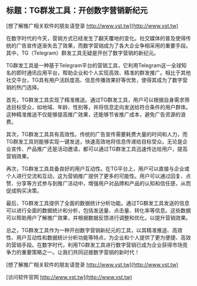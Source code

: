 ## **标题：TG群发工具：开创数字营销新纪元**

[想了解推广相关软件的朋友请登录 http://www.vst.tw](http://www.vst.tw)

在数字时代的今天，营销方式已经发生了翻天覆地的变化。社交媒体的普及使得传统的广告宣传逐渐失去了效果，而数字营销成为了各大企业争相采用的重要手段。其中，TG（Telegram）群发工具无疑是开创了数字营销的新纪元。

TG群发工具是一种基于Telegram平台的营销工具，它利用Telegram这一全球知名的即时通讯应用平台，帮助企业和个人实现高效、精准的群发推广。相比于其他社交平台，TG具有用户活跃度高、信息传播效果好等优势，使得其成为了数字营销的热门选择。

首先，TG群发工具实现了精准推送。通过TG群发工具，用户可以根据自身需求筛选目标受众，如地域、年龄、性别等，并将信息定向发送给符合条件的用户群体。这种精准推送不仅能够提高推广效果，还能够节省推广成本，避免广告资源的浪费。

其次，TG群发工具具有高效性。传统的广告宣传需要耗费大量的时间和人力，而TG群发工具则能够实现一键发送，快速高效地将信息传递给目标受众。无论是企业宣传、产品推广还是活动邀请，都可以通过TG群发工具迅速传达给用户，提高营销效果。

再次，TG群发工具具备良好的用户互动性。在TG平台上，用户可以直接与企业或个人进行交流和互动，这为营销推广提供了更多的可能性。用户可以通过回复、点赞、分享等方式参与到推广活动中，增强用户对品牌和产品的认知和信任感，从而促成购买决策。

最后，TG群发工具提供了全面的数据统计分析功能。通过TG群发工具发送的信息可以进行全面的数据统计和分析，包括发送量、点击量、转化率等信息。这些数据可以帮助用户了解推广效果，并根据数据反馈进行调整和优化，以提升营销效果。

总之，TG群发工具作为一种开创数字营销新纪元的工具，以其精准推送、高效性、用户互动性和数据统计分析功能等特点，为企业和个人提供了更为便捷、高效的营销手段。在数字时代，利用TG群发工具进行数字营销已成为企业获得市场竞争力的重要策略之一。让我们共同迎接数字营销的新时代！

[想了解推广相关软件的朋友请登录 http://www.vst.tw](http://www.vst.tw)


[访问软件官网 http://www.vst.tw](http://www.vst.tw)
